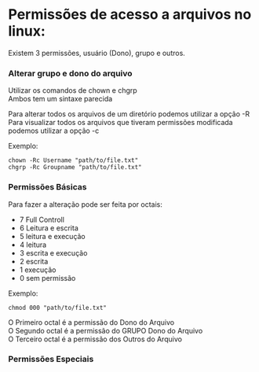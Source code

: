 # Permissões de acesso a arquivos no linux:
Existem 3 permissões, usuário (Dono), grupo e outros.  

### Alterar grupo e dono do arquivo
Utilizar os comandos de chown e chgrp  
Ambos tem um sintaxe parecida  

Para alterar todos os arquivos de um diretório podemos utilizar a opção -R  
Para visualizar todos os arquivos que tiveram permissões modificada podemos utilizar a opção -c

Exemplo:  

```shellscript
chown -Rc Username "path/to/file.txt"
chgrp -Rc Groupname "path/to/file.txt"
```

### Permissões Básicas

Para fazer a alteração pode ser feita por octais:  

  - 7 Full Controll
  - 6 Leitura e escrita
  - 5 leitura e execução
  - 4 leitura
  - 3 escrita e execução
  - 2 escrita
  - 1 execução
  - 0 sem permissão

Exemplo:

```shellscript
chmod 000 "path/to/file.txt"
```
    
O Primeiro octal é a permissão do Dono do Arquivo  
O Segundo octal é a permissão do GRUPO Dono do Arquivo  
O Terceiro octal é a permissão dos Outros do Arquivo  

### Permissões Especiais
